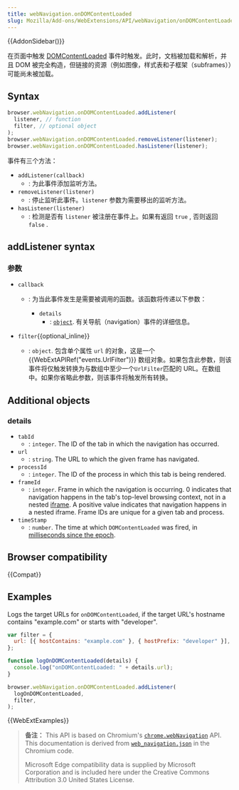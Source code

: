 ```yaml
---
title: webNavigation.onDOMContentLoaded
slug: Mozilla/Add-ons/WebExtensions/API/webNavigation/onDOMContentLoaded
---
```


{{AddonSidebar()}}

在页面中触发 [DOMContentLoaded](/zh-CN/docs/Web/Events/DOMContentLoaded) 事件时触发。此时，文档被加载和解析，并且 DOM 被完全构造，但链接的资源（例如图像，样式表和子框架（subframes））可能尚未被加载。

## Syntax

```js
browser.webNavigation.onDOMContentLoaded.addListener(
  listener, // function
  filter, // optional object
);
browser.webNavigation.onDOMContentLoaded.removeListener(listener);
browser.webNavigation.onDOMContentLoaded.hasListener(listener);
```

事件有三个方法：

- `addListener(callback)`
  - : 为此事件添加监听方法。
- `removeListener(listener)`
  - : 停止监听此事件。`listener` 参数为需要移出的监听方法。
- `hasListener(listener)`
  - : 检测是否有 `listener` 被注册在事件上。如果有返回 `true` , 否则返回`false` .

## addListener syntax

### 参数

- `callback`

  - : 为当此事件发生是需要被调用的函数。该函数将传递以下参数：

    - `details`
      - : [`object`](#details). 有关导航（navigation）事件的详细信息。

- `filter`{{optional_inline}}
  - : `object`. 包含单个属性 `url` 的对象，这是一个 {{WebExtAPIRef("events.UrlFilter")}} 数组对象。如果包含此参数，则该事件将仅触发转换为与数组中至少一个`UrlFilter`匹配的 URL。在数组中。如果你省略此参数，则该事件将触发所有转换。

## Additional objects

### details

- `tabId`
  - : `integer`. The ID of the tab in which the navigation has occurred.
- `url`
  - : `string`. The URL to which the given frame has navigated.
- `processId`
  - : `integer`. The ID of the process in which this tab is being rendered.
- `frameId`
  - : `integer`. Frame in which the navigation is occurring. 0 indicates that navigation happens in the tab's top-level browsing context, not in a nested [iframe](/zh-CN/docs/Web/HTML/Element/iframe). A positive value indicates that navigation happens in a nested iframe. Frame IDs are unique for a given tab and process.
- `timeStamp`
  - : `number`. The time at which `DOMContentLoaded` was fired, in [milliseconds since the epoch](https://en.wikipedia.org/wiki/Unix_time).

## Browser compatibility

{{Compat}}

## Examples

Logs the target URLs for `onDOMContentLoaded`, if the target URL's hostname contains "example.com" or starts with "developer".

```js
var filter = {
  url: [{ hostContains: "example.com" }, { hostPrefix: "developer" }],
};

function logOnDOMContentLoaded(details) {
  console.log("onDOMContentLoaded: " + details.url);
}

browser.webNavigation.onDOMContentLoaded.addListener(
  logOnDOMContentLoaded,
  filter,
);
```

{{WebExtExamples}}

> **备注：** This API is based on Chromium's [`chrome.webNavigation`](https://developer.chrome.com/extensions/webNavigation#event-onBeforeNavigate) API. This documentation is derived from [`web_navigation.json`](https://chromium.googlesource.com/chromium/src/+/master/chrome/common/extensions/api/web_navigation.json) in the Chromium code.
>
> Microsoft Edge compatibility data is supplied by Microsoft Corporation and is included here under the Creative Commons Attribution 3.0 United States License.

<!--
// Copyright 2015 The Chromium Authors. All rights reserved.
//
// Redistribution and use in source and binary forms, with or without
// modification, are permitted provided that the following conditions are
// met:
//
//    * Redistributions of source code must retain the above copyright
// notice, this list of conditions and the following disclaimer.
//    * Redistributions in binary form must reproduce the above
// copyright notice, this list of conditions and the following disclaimer
// in the documentation and/or other materials provided with the
// distribution.
//    * Neither the name of Google Inc. nor the names of its
// contributors may be used to endorse or promote products derived from
// this software without specific prior written permission.
//
// THIS SOFTWARE IS PROVIDED BY THE COPYRIGHT HOLDERS AND CONTRIBUTORS
// "AS IS" AND ANY EXPRESS OR IMPLIED WARRANTIES, INCLUDING, BUT NOT
// LIMITED TO, THE IMPLIED WARRANTIES OF MERCHANTABILITY AND FITNESS FOR
// A PARTICULAR PURPOSE ARE DISCLAIMED. IN NO EVENT SHALL THE COPYRIGHT
// OWNER OR CONTRIBUTORS BE LIABLE FOR ANY DIRECT, INDIRECT, INCIDENTAL,
// SPECIAL, EXEMPLARY, OR CONSEQUENTIAL DAMAGES (INCLUDING, BUT NOT
// LIMITED TO, PROCUREMENT OF SUBSTITUTE GOODS OR SERVICES; LOSS OF USE,
// DATA, OR PROFITS; OR BUSINESS INTERRUPTION) HOWEVER CAUSED AND ON ANY
// THEORY OF LIABILITY, WHETHER IN CONTRACT, STRICT LIABILITY, OR TORT
// (INCLUDING NEGLIGENCE OR OTHERWISE) ARISING IN ANY WAY OUT OF THE USE
// OF THIS SOFTWARE, EVEN IF ADVISED OF THE POSSIBILITY OF SUCH DAMAGE.
-->
